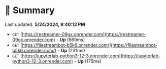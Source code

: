 # 📖 Summary
Last updated: **5/24/2024, 9:40:12 PM**

- `GET` [https://restreamer-09gx.onrender.com](https://restreamer-09gx.onrender.com) - **Up** (660ms)
- `GET` [https://filestreambot-b5k6.onrender.com/](https://filestreambot-b5k6.onrender.com/) - **Up** (231ms)
- `GET` [https://jupyterlab-python3-12-3.onrender.com](https://jupyterlab-python3-12-3.onrender.com) - **Up** (175ms)
